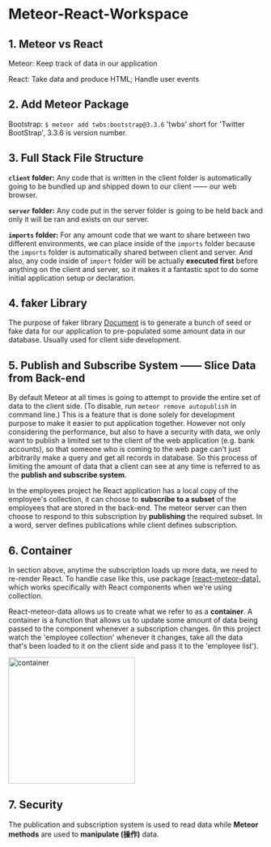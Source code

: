 # Meteor-React-Workspace

## 1. Meteor vs React

Meteor: Keep track of data in our application

React: Take data and produce HTML; Handle user events

## 2. Add Meteor Package

Bootstrap: `$ meteor add twbs:bootstrap@3.3.6` 'twbs' short for 'Twitter BootStrap', 3.3.6 is version number.

## 3. Full Stack File Structure

**`client` folder:** Any code that is written in the client folder is automatically going to be bundled up and shipped down to our client —— our web browser.

**`server` folder:** Any code put in the server folder is going to be held back and only it will be ran and exists on our server.

**`imports` folder:** For any amount code that we want to share between two different environments, we can place inside of the `imports` folder because the `imports` folder is automatically shared between client and server. And also, any code inside of `import` folder will be actually **executed first** before anything on the client and server, so it makes it a fantastic spot to do some initial application setup or declaration.

## 4. faker Library

The purpose of faker library [Document](https://www.npmjs.com/package/faker) is to generate a bunch of seed or fake data for our application to pre-populated some amount data in our database. Usually used for client side development.

## 5. Publish and Subscribe System —— Slice Data from Back-end

By default Meteor at all times is going to attempt to provide the entire set of data to the client side. (To disable, run `meteor remove autopublish` in command line.) This is a feature that is done solely for development purpose to make it easier to put application together. However not only considering the performance, but also to have a security with data, we only want to publish a limited set to the client of the web application (e.g. bank accounts), so that someone who is coming to the web page can't just arbitrarily make a query and get all records in database. So this process of limiting the amount of data that a client can see at any time is referred to as the **publish and subscribe system**.

In the employees project he React application has a local copy of the employee's collection, it can choose to **subscribe to a subset** of the employees that are stored in the back-end. The meteor server can then choose to respond to this subscription by **publishing** the required subset. In a word, server defines publications while client defines subscription.

## 6. Container

In section above, anytime the subscription loads up more data, we need to re-render React. To handle case like this,  use package [[react-meteor-data]](https://github.com/meteor/react-packages/tree/devel/packages/react-meteor-data), which works specifically with React components when we're using collection.

React-meteor-data allows us to create what we refer to as a **container**. A container is a function that allows us to update some amount of data being passed to the component whenever a subscription changes. (In this project watch the 'employee collection' whenever it changes, take all the data that's been loaded to it on the client side and pass it to the 'employee list').

<img width="250" alt="container" src="https://user-images.githubusercontent.com/20265633/37054209-38939f9c-214c-11e8-9035-9babca5aef14.PNG">

## 7. Security

The publication and subscription system is used to read data while **Meteor methods** are used to **manipulate (操作)** data. 